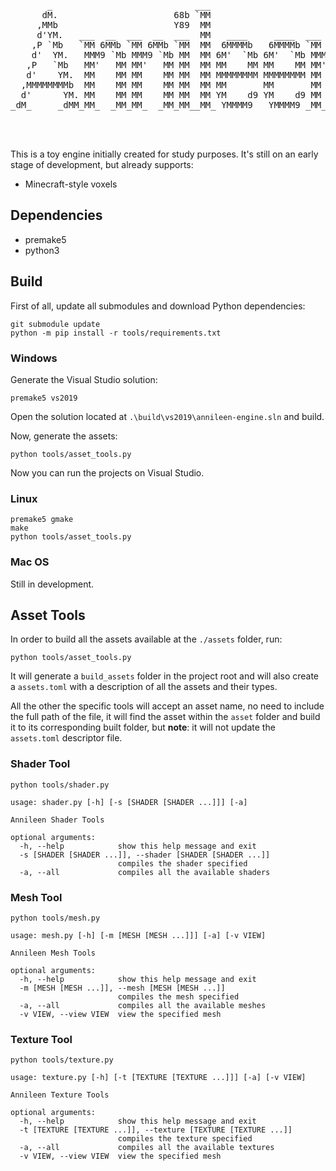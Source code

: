 <pre>
                                                                  
                                                                  
       _                           ___                            
      dM.                      68b `MM                            
     ,MMb                      Y89  MM                            
     d'YM.   ___  __  ___  __  ___  MM   ____     ____  ___  __   
    ,P `Mb   `MM 6MMb `MM 6MMb `MM  MM  6MMMMb   6MMMMb `MM 6MMb  
    d'  YM.   MMM9 `Mb MMM9 `Mb MM  MM 6M'  `Mb 6M'  `Mb MMM9 `Mb 
   ,P   `Mb   MM'   MM MM'   MM MM  MM MM    MM MM    MM MM'   MM 
   d'    YM.  MM    MM MM    MM MM  MM MMMMMMMM MMMMMMMM MM    MM 
  ,MMMMMMMMb  MM    MM MM    MM MM  MM MM       MM       MM    MM 
  d'      YM. MM    MM MM    MM MM  MM YM    d9 YM    d9 MM    MM 
_dM_     _dMM_MM_  _MM_MM_  _MM_MM__MM_ YMMMM9   YMMMM9 _MM_  _MM_
                                                                  
                                                                  
                                                                  
</pre>

This is a toy engine initially created for study purposes. It's still on an early stage of development, but already supports:
 - Minecraft-style voxels

## Dependencies

 - premake5
 - python3

## Build

First of all, update all submodules and download Python dependencies:

```
git submodule update
python -m pip install -r tools/requirements.txt
```

### Windows

Generate the Visual Studio solution:

```
premake5 vs2019
```

Open the solution located at `.\build\vs2019\annileen-engine.sln` and build.

Now, generate the assets:

```
python tools/asset_tools.py
```

Now you can run the projects on Visual Studio.

### Linux

```
premake5 gmake
make
python tools/asset_tools.py
```

### Mac OS

Still in development.


## Asset Tools

In order to build all the assets available at the `./assets` folder, run:

```
python tools/asset_tools.py
```

It will generate a `build_assets` folder in the project root and will also create a `assets.toml` with a description of all the assets and their types.

All the other the specific tools will accept an asset name, no need to include the full path of the file, it will find the asset within the `asset` folder and build it to its corresponding built folder, but **note**: it will not update the `assets.toml` descriptor file. 

### Shader Tool

```
python tools/shader.py
```
```
usage: shader.py [-h] [-s [SHADER [SHADER ...]]] [-a]

Annileen Shader Tools

optional arguments:
  -h, --help            show this help message and exit
  -s [SHADER [SHADER ...]], --shader [SHADER [SHADER ...]]
                        compiles the shader specified
  -a, --all             compiles all the available shaders
```

### Mesh Tool

```
python tools/mesh.py
```
```
usage: mesh.py [-h] [-m [MESH [MESH ...]]] [-a] [-v VIEW]

Annileen Mesh Tools

optional arguments:
  -h, --help            show this help message and exit
  -m [MESH [MESH ...]], --mesh [MESH [MESH ...]]
                        compiles the mesh specified
  -a, --all             compiles all the available meshes
  -v VIEW, --view VIEW  view the specified mesh
```

### Texture Tool

```
python tools/texture.py
```
```
usage: texture.py [-h] [-t [TEXTURE [TEXTURE ...]]] [-a] [-v VIEW]

Annileen Texture Tools

optional arguments:
  -h, --help            show this help message and exit
  -t [TEXTURE [TEXTURE ...]], --texture [TEXTURE [TEXTURE ...]]
                        compiles the texture specified
  -a, --all             compiles all the available textures
  -v VIEW, --view VIEW  view the specified mesh
```